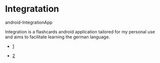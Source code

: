 # Integratation
android-IntegrationApp

Integration is a flashcards android application tailored for my personal use and aims to facilitate learning the german language.

- [1](https://github.com/MohamedHishamNofal/Integratation/issues/1#issue-666683804)

- [2](https://github.com/MohamedHishamNofal/Integratation/issues/1#issuecomment-664722244)
